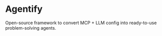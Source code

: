 # Agentify
Open-source framework to convert MCP + LLM config into ready-to-use problem-solving agents.
